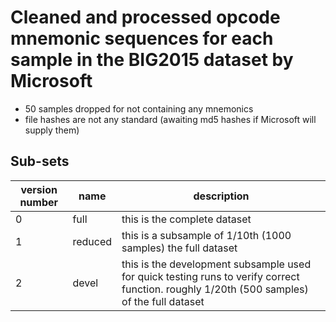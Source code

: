 # Cleaned and processed opcode mnemonic sequences for each sample in the BIG2015 dataset by Microsoft
  - 50 samples dropped for not containing any mnemonics
  - file hashes are not any standard (awaiting md5 hashes if Microsoft will supply them)

## Sub-sets
| version number | name | description |
-----------------|------|-------------|
| 0 | full | this is the complete dataset |
| 1 | reduced | this is a subsample of 1/10th (1000 samples) the full dataset |
| 2 | devel | this is the development subsample used for quick testing runs to verify correct function. roughly 1/20th (500 samples) of the full dataset|
